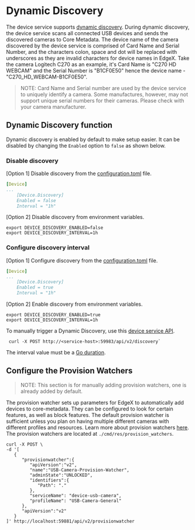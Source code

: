# Dynamic Discovery
The device service supports [dynamic discovery](https://docs.edgexfoundry.org/2.1/microservices/device/Ch-DeviceServices/#dynamic-provisioning).
During dynamic discovery, the device service scans all connected USB devices and sends the discovered cameras to Core Metadata.
The device name of the camera discovered by the device service is comprised of Card Name and Serial Number, and the characters colon, space and dot will be replaced with underscores as they are invalid characters for device names in EdgeX.
Take the camera Logitech C270 as an example, it's Card Name is "C270 HD WEBCAM" and the Serial Number is "B1CF0E50" hence the device name - "C270_HD_WEBCAM-B1CF0E50".

> NOTE: Card Name and Serial number are used by the device service to uniquely identify a camera. Some manufactures, however, may not support unique serial numbers for their cameras. Please check with your camera manufacturer.

## Dynamic Discovery function
Dynamic discovery is enabled by default to make setup easier. It can be disabled by changing the `Enabled` option to `false` as shown below.

### Disable discovery

[Option 1] Disable discovery from the [configuration.toml](../cmd/res/configuration.toml) file.
```yaml
[Device] 
...
    [Device.Discovery]
    Enabled = false
    Interval = "1h"
```

[Option 2] Disable discovery from environment variables. 
```shell
export DEVICE_DISCOVERY_ENABLED=false
export DEVICE_DISCOVERY_INTERVAL=1h
```

### Configure discovery interval
[Option 1] Configure discovery from the [configuration.toml](../cmd/res/configuration.toml) file.
```yaml
[Device] 
...
    [Device.Discovery]
    Enabled = true
    Interval = "1h"
```

[Option 2] Enable discovery from environment variables.
```shell
export DEVICE_DISCOVERY_ENABLED=true
export DEVICE_DISCOVERY_INTERVAL=1h
```

To manually trigger a Dynamic Discovery, use this [device service API](https://app.swaggerhub.com/apis-docs/EdgeXFoundry1/device-sdk/2.2.0#/default/post_discovery).  

```shell
 curl -X POST http://<service-host>:59983/api/v2/discovery`
```

The interval value must be a [Go duration](https://pkg.go.dev/time#ParseDuration).  

## Configure the Provision Watchers

> NOTE: This section is for manually adding provision watchers, one is already added by default.

The provision watcher sets up parameters for EdgeX to automatically add devices to core-metadata. They can be configured to look for certain features, as well as block features. The default provision watcher is sufficient unless you plan on having multiple different cameras with different profiles and resources. Learn more about provision watchers [here](https://docs.edgexfoundry.org/latest/microservices/core/metadata/Ch-Metadata/#provision-watcher). The provision watchers are located at `./cmd/res/provision_watchers`.



```shell
curl -X POST \
-d '[
   {
      "provisionwatcher":{
         "apiVersion":"v2",
         "name":"USB-Camera-Provision-Watcher",
         "adminState":"UNLOCKED",
         "identifiers":{
            "Path": "."
         },
         "serviceName": "device-usb-camera",
         "profileName": "USB-Camera-General"
      },
      "apiVersion":"v2"
   }
]' http://localhost:59881/api/v2/provisionwatcher
```